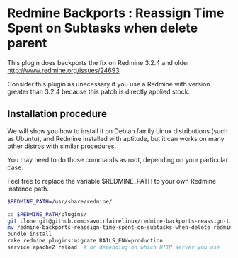 Redmine Backports : Reassign Time Spent on Subtasks when delete parent
======================================================================

This plugin does backports the fix on Redmine 3.2.4 and older
http://www.redmine.org/issues/24693

Consider this plugin as unecessary if you use a Redmine with version greater
than 3.2.4 because this patch is directly applied stock.


Installation procedure
----------------------

We will show you how to install it on Debian family Linux distributions (such as Ubuntu), and Redmine installed with aptitude, but it can works on many other distros with similar procedures.

You may need to do those commands as root, depending on your particular case.

Feel free to replace the variable $REDMINE_PATH to your own Redmine instance path.

```bash
$REDMINE_PATH=/usr/share/redmine/

cd $REDMINE_PATH/plugins/
git clone git@github.com:savoirfairelinux/redmine-backports-reassign-time-spent-on-subtasks-when-delete.git
mv redmine-backports-reassign-time-spent-on-subtasks-when-delete redmine_backports_reassign_time_spent_on_subtasks_when_delete
bundle install
rake redmine:plugins:migrate RAILS_ENV=production
service apache2 reload  # or depending on which HTTP server you use
```
